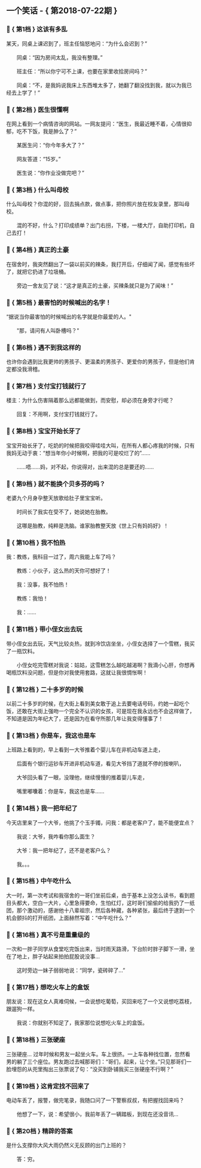## 一个笑话 - { 第2018-07-22期 }
</hr>

### :jack_o_lantern: { 第1档 } 这该有多乱
某天，同桌上课迟到了，班主任恼怒地问：“为什么会迟到？”<br/><br/>　　同桌：“因为房间太乱，我没有整理。”<br/><br/>　　班主任：“所以你宁可不上课，也要在家里收拾房间吗？”<br/><br/>　　同桌：“不，是我妈说我床上东西堆太多了，她翻了翻没找到我，就以为我已经去上学了！”


### :jack_o_lantern: { 第2档 } 医生很懂啊
在网上看到一个病情咨询的网站。一网友提问：“医生，我最近睡不着，心情很抑郁，吃不下饭，我是肿么了？”<br/><br/>　　某医生问：“你今年多大了？”<br/><br/>　　网友答道：“15岁。”<br/><br/>　　医生说：“你作业没做完吧？”


### :jack_o_lantern: { 第3档 } 什么叫母校
什么叫母校？你混的好，回去捐点款，做点事，把你照片放在校友录里，那叫母校。<br/><br/>　　混的不好，什么？打印成绩单？出门右拐，下楼，一楼大厅，自助打印机，自己去打！


### :jack_o_lantern: { 第4档 } 真正的土豪
在宿舍时，我突然翻出了一袋以前买的辣条，我打开后，仔细闻了闻，感觉有些坏了，就把它扔进了垃圾桶。<br/><br/>　　旁边一舍友见了说：“这才是真正的土豪，买辣条就只是为了闻味！”


### :jack_o_lantern: { 第5档 } 最害怕的时候喊出的名字！
“据说当你最害怕的时候喊出的名字就是你最爱的人。&quot;<br/><br/>　　&quot;那，请问有人叫卧槽吗？&quot;


### :jack_o_lantern: { 第6档 } 遇不到我这样的
也许你会遇到比我更帅的男孩子、更温柔的男孩子、更爱你的男孩子，但是他们肯定都没我滑稽。


### :jack_o_lantern: { 第7档 } 支付宝打钱就行了
楼主：为什么伤害隔着那么远都能做到，而安慰，却必须在身旁才行呢？<br/><br/>　　回复：不用啊，支付宝打钱就行了。


### :jack_o_lantern: { 第8档 } 宝宝开始长牙了
宝宝开始长牙了，吃奶的时候把我咬得哇哇大叫，在所有人都心疼我的时候，只有我妈无动于衷：“想当年你小时候啊，把我的可是咬烂了的”……<br/><br/>　　……唔……妈，对不起，你说得对，出来混的总是要还的……


### :jack_o_lantern: { 第9档 } 就不能换个贝多芬的吗？
老婆九个月身孕整天放歌给肚子里宝宝听。<br/><br/>　　时间长了我实在受不了，她说她在胎教。<br/><br/>　　这哪是胎教，纯粹是洗脑。谁家胎教整天放《世上只有妈妈好》！


### :jack_o_lantern: { 第10档 } 我不怕热
我：教练，我科目一过了，周六我能上车了吗？<br/><br/>　　教练：小伙子，这么热的天你可想好了！<br/><br/>　　我：没事，我不怕热！<br/><br/>　　教练：我怕！<br/><br/>　　我：……


### :jack_o_lantern: { 第11档 } 带小侄女出去玩
带小侄女出去玩，天气比较炎热，就到冷饮店坐坐，小侄女选择了一个雪糕，我买了一瓶饮料。<br/><br/>　　小侄女吃完雪糕对我说：姑姑，这雪糕怎么越吃越渴啊？我滴小心肝，你想再喝瓶饮料没问题，但是你对我使用套路，这就让我很惆怅啊！


### :jack_o_lantern: { 第12档 } 二十多岁的时候
以前二十多岁的时候，在大街上看到美女敢于追上去要电话号码，约她一起吃个饭，还敢在大街上强吻一个完全不认识的女孩，可是现在我永远也不会这样做了，不知道是因为年纪大了，还是因为在看守所那几年让我变得懂事了！


### :jack_o_lantern: { 第13档 } 你是车，我这也是车
上班路上看到的，早上看到一大爷推着个婴儿车在非机动车道上走，<br/><br/>　　后面有个银行运钞车开进非机动车道，看见大爷挡了道就不停的按喇叭，<br/><br/>　　大爷回头看了一眼，没理他，继续慢慢的推着婴儿车走，<br/><br/>　　嘴里嘟囔着：你是车，我这也是车……


### :jack_o_lantern: { 第14档 } 我一把年纪了
今天店里来了一个大爷，他挑了个玉手镯，问我：都是老客户了，能不能便宜点？<br/><br/>　　我说：大爷，我咋看你那么面生？<br/><br/>　　大爷：我一把年纪了，还不是老客户么？<br/><br/>　　我。。。


### :jack_o_lantern: { 第15档 } 中午吃什么
大一时，第一次考试和我宿舍的一哥们坐前后桌，由于基本上没怎么读书，看到题目头都大，空白一大片，心里急得要命，生怕红灯，这时哥们偷偷的给我扔了一纸团，那个激动的，感谢他十八辈祖宗，然后各种藏，各种紧张，最后终于逮到一个机会颤抖的打开纸团，上面赫然写着：“中午吃什么？”


### :jack_o_lantern: { 第16档 } 真不亏是重量级的
一次和一胖子同学从食堂吃完饭出来，当时雨天路滑，下台阶时胖子脚下一滑，坐在了地上，胖子站起来拍拍屁股说没事…<br/><br/>　　这时旁边一妹子弱弱地说：“同学，瓷砖碎了…”


### :jack_o_lantern: { 第17档 } 想吃火车上的盒饭
朋友说：现在这女人真难伺候，一会说想吃葡萄，买回来吃了一个又说想吃荔枝，跟遛狗一样。<br/><br/>　　我说：你就别不知足了，我家那位说想吃火车上的盒饭。


### :jack_o_lantern: { 第18档 } 三张硬座
三张硬座... 过年时候和男友一起坐火车。车上很挤。一上车各种找位置，忽然看男的躺了三个座位。男友跑过去喊那哥们：“哥们，起来，让个坐。”只见那哥们一脸埋怨的从兜里掏出三张票说了句：“没买到卧铺我买三张硬座不行啊？”


### :jack_o_lantern: { 第19档 } 这肯定找不回来了
电动车丢了，报警，做完笔录，我随口问了一下警察叔叔，有把握找回来吗？<br/><br/>　　他想了一下，说：希望很小，我前年丢了一辆踏板，到现在还没音讯...


### :jack_o_lantern: { 第20档 } 精辟的答案
是什么支撑你大风大雨仍然义无反顾的出门上班的？<br/><br/>　　答：穷。

